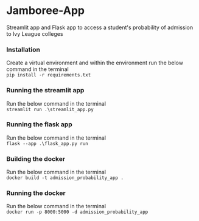 # Jamboree-App
Streamlit app and Flask app to access a student's probability of admission to Ivy League colleges

### Installation
Create a virtual environment and within the environment run the below command in the terminal \
```pip install -r requirements.txt ```

### Running the streamlit app
Run the below command in the terminal \
```streamlit run .\streamlit_app.py```

### Running the flask app
Run the below command in the terminal \
```flask --app .\flask_app.py run```

### Building the docker
Run the below command in the terminal \
```docker build -t admission_probability_app .``` 

### Running the docker
Run the below command in the terminal \
```docker run -p 8000:5000 -d admission_probability_app``` 

